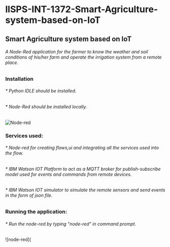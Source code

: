 # llSPS-INT-1372-Smart-Agriculture-system-based-on-IoT

## Smart Agriculture system based on IoT
###### A Node-Red application for the farmer to know the weather and soil conditions of his/her farm and operate the irrigation system from a remote place.
### Installation
###### * Python IDLE should be installed.
###### * Node-Red should be installed locally.
![Node-red](https://user-images.githubusercontent.com/35992360/84074720-95e0bc00-a9f0-11ea-945e-53fa3c844b37.jpg)
### Services used:
###### * Node-red for creating flows,ui and integrating all the services used into the flow.
###### * IBM Watson IOT Platform to act as a MQTT broker for publish-subscribe model used for events and commands from remote devices.
###### * IBM Watson IOT simulator to simulate the remote sensors and send events in the form of json file.
### Running the application:
###### * Run the node-red by typing "node-red" in command prompt.
![node-red](


